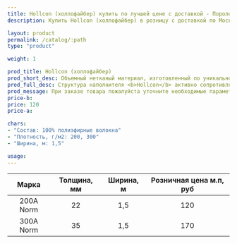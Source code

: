 ```yaml
---
title: Hollcon (холлофайбер) купить по лучшей цене с доставкой - Поролоныч
description: Купить Hollcon (холлофайбер) в розницу с доставкой по Москве в интернет-магазине Поролоныча.

layout: product
permalink: /catalog/:path
type: "product"

weight: 1

prod_title: Hollcon (холлофайбер)
prod_short_desc: Объемный нетканый материал, изготовленный по уникальной технологии. Мягкий, эластичный и гипоаллергенный.
prod_full_desc: Структура наполнителя <b>Hollcon</b> активно сопротивляется сжатию, так как материал стремится восстановить свою форму, направляя усилия непосредственно в сторону давления, тем самым обеспечивается отличная восстанавливаемость материала, комфорт и пышность стеганных изделий, при любой деформации и стирке.
prod_message: При заказе товара пожалуйста уточните необходимые параметры (марку, толщину и количество).
price-b:
price: 120
price-a:

chars:
- "Состав: 100% полиэфирные волокна"
- "Плотность, г/м2: 200, 300"
- "Ширина, м: 1,5"

usage:
---
```

| Марка | Толщина, мм | Ширина, м | Розничная цена м.п, руб |
|:--:|:--:|:--:|:--:|
|200A Norm|22|1,5|120|
|300A Norm|35|1,5|170|